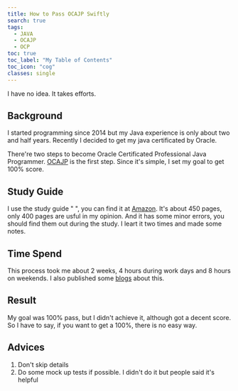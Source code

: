 ```yaml
---
title: How to Pass OCAJP Swiftly
search: true
tags: 
  - JAVA
  - OCAJP
  - OCP
toc: true
toc_label: "My Table of Contents"
toc_icon: "cog"
classes: single
---
```

I have no idea. It takes efforts.


## Background

I started programming since 2014 but my Java experience is only about two and half years. Recently I decided to get my java certificated by Oracle. 

There're two steps to become Oracle Certificated Professional Java Programmer. [OCAJP](https://education.oracle.com/pls/web_prod-plq-dad/db_pages.getpage?page_id=5001&get_params=p_exam_id:1Z0-808) is the first step. Since it's simple, I set my goal to get 100% score.

## Study Guide

I use the study guide " ", you can find it at [Amazon](https://www.amazon.com/OCA-Certified-Associate-Programmer-1Z0-808/dp/1118957407). It's about 450 pages, only 400 pages are usful in my opinion. And it has some minor errors, you should find them out during the study. I leart it two times and made some notes.

## Time Spend

This process took me about 2 weeks, 4 hours during work days and 8 hours on weekends. I also published some [blogs](https://mossgreen.github.io/tags/#ocajp) about this.

## Result

My goal was 100% pass, but I didn't achieve it, although got a decent score. So I have to say, if you want to get a 100%, there is no easy way. 

## Advices

1. Don't skip details
2. Do some mock up tests if possible. I didn't do it but people said it's helpful

